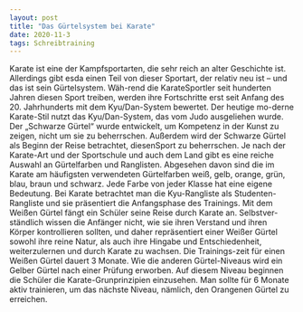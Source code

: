 ```yaml
---
layout: post
title: "Das Gürtelsystem bei Karate"
date: 2020-11-3
tags: Schreibtraining
---
```


Karate ist eine der Kampfsportarten, die sehr reich an alter Geschichte ist. Allerdings gibt esda einen Teil von dieser Sportart, der relativ neu ist – und das ist sein Gürtelsystem. Wäh-rend die KarateSportler seit hunderten Jahren diesen Sport treiben, werden ihre Fortschritte erst seit Anfang des 20. Jahrhunderts mit dem Kyu/Dan-System bewertet. Der heutige mo-derne Karate-Stil nutzt das Kyu/Dan-System, das vom Judo ausgeliehen wurde. Der „Schwarze Gürtel“ wurde entwickelt, um Kompetenz in der Kunst zu zeigen, nicht um sie zu beherrschen. Außerdem wird der Schwarze Gürtel als Beginn der Reise betrachtet, diesenSport zu beherrschen. Je nach der Karate-Art und der Sportschule und auch dem Land gibt es eine reiche Auswahl an Gürtelfarben und Ranglisten. Abgesehen davon sind die im Karate am häufigsten verwendeten Gürtelfarben weiß, gelb, orange, grün, blau, braun und schwarz. Jede Farbe von jeder Klasse hat eine eigene Bedeutung. Bei Karate betrachtet man die Kyu-Rangliste als Studenten-Rangliste und sie präsentiert die Anfangsphase des Trainings. Mit dem Weißen Gürtel fängt ein Schüler seine Reise durch Karate an. Selbstver-ständlich wissen die Anfänger nicht, wie sie ihren Verstand und ihren Körper kontrollieren sollten, und daher repräsentiert einer Weißer Gürtel sowohl ihre reine Natur, als auch ihre Hingabe und Entschiedenheit, weiterzulernen und durch Karate zu wachsen. Die Trainings-zeit für einen Weißen Gürtel dauert 3 Monate. Wie die anderen Gürtel-Niveaus wird ein Gelber Gürtel nach einer Prüfung erworben. Auf diesem Niveau beginnen die Schüler die Karate-Grunprinzipien einzusehen. Man sollte für 6 Monate aktiv trainieren, um das nächste Niveau, nämlich, den Orangenen Gürtel zu erreichen.


